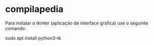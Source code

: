 # compilapedia
Para instalar o tkinter (aplicação de interface gráfica) use o seguinte comando: 

sudo apt install python3-tk